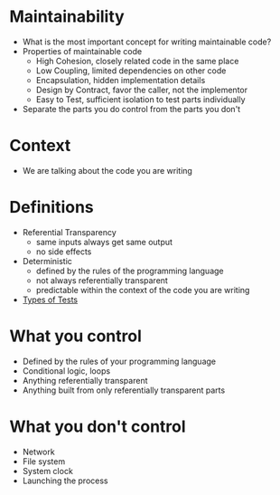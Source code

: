 # Maintainability
- What is the most important concept for writing maintainable code?
- Properties of maintainable code
    - High Cohesion, closely related code in the same place
    - Low Coupling, limited dependencies on other code
    - Encapsulation, hidden implementation details
    - Design by Contract, favor the caller, not the implementor
    - Easy to Test, sufficient isolation to test parts individually
- Separate the parts you do control from the parts you don't

# Context
- We are talking about the code you are writing

# Definitions
- Referential Transparency
    - same inputs always get same output
    - no side effects
- Deterministic
    - defined by the rules of the programming language
    - not always referentially transparent
    - predictable within the context of the code you are writing
- [Types of Tests](http://seanshubin.com/types-of-tests.svg)

# What you control
- Defined by the rules of your programming language
- Conditional logic, loops
- Anything referentially transparent
- Anything built from only referentially transparent parts

# What you don't control
- Network
- File system
- System clock
- Launching the process
